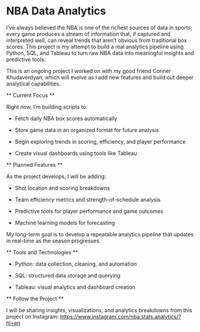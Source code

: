 # **NBA Data Analytics**

I’ve always believed the NBA is one of the richest sources of data in sports; every game produces a stream of information that, if captured and interpreted well, can reveal trends that aren’t obvious from traditional box scores. This project is my attempt to build a real analytics pipeline using Python, SQL, and Tableau to turn raw NBA data into meaningful insights and predictive tools.

This is an ongoing project I worked on with my good friend Conner Khudaverdyan, which will evolve as I add new features and build out deeper analytical capabilities. 

** Current Focus **

Right now, I’m building scripts to:

- Fetch daily NBA box scores automatically

- Store game data in an organized format for future analysis

- Begin exploring trends in scoring, efficiency, and player performance

- Create visual dashboards using tools like Tableau


** Planned Features **

As the project develops, I will be adding:

- Shot location and scoring breakdowns

- Team efficiency metrics and strength-of-schedule analysis

- Predictive tools for player performance and game outcomes

- Machine learning models for forecasting

My long-term goal is to develop a repeatable analytics pipeline that updates in real-time as the season progresses.

** Tools and Technologies **

- Python: data collection, cleaning, and automation

- SQL: structured data storage and querying

- Tableau: visual analytics and dashboard creation

** Follow the Project **

I will be sharing insights, visualizations, and analytics breakdowns from this project on Instagram:
https://www.instagram.com/nba.stats.analytics/?hl=en




